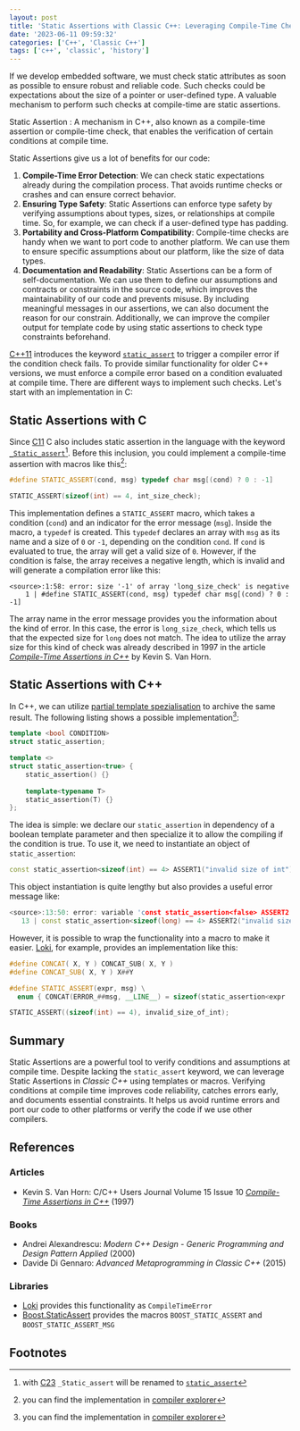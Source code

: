 ```yaml
---
layout: post
title: 'Static Assertions with Classic C++: Leveraging Compile-Time Checks'
date: '2023-06-11 09:59:32'
categories: ['C++', 'Classic C++']
tags: ['c++', 'classic', 'history']
---
```


If we develop embedded software, we must check static attributes as soon as 
possible to ensure robust and reliable code. Such checks could be expectations 
about the size of a pointer or user-defined type. A valuable mechanism to 
perform such checks at compile-time are static assertions. 

Static Assertion
: A mechanism in C++,  also known as a compile-time assertion or compile-time 
check, that enables the verification of certain conditions at compile time. 

Static Assertions give us a lot of benefits for our code: 
1. **Compile-Time Error Detection**: We can check static expectations already during
    the compilation process. That avoids runtime checks or crashes and can ensure 
    correct behavior.
2. **Ensuring Type Safety**: Static Assertions can enforce type safety by verifying 
    assumptions about types, sizes, or relationships at compile time. So, for 
    example, we can check if a user-defined type has padding. 
3. **Portability and Cross-Platform Compatibility**: Compile-time checks are handy 
    when we want to port code to another platform. We can use them to ensure 
    specific assumptions about our platform, like the size of data types.
4. **Documentation and Readability**: Static Assertions can be a form of 
    self-documentation. We can use them to define our assumptions and contracts 
    or constraints in the source code, which improves the maintainability of 
    our code and prevents misuse. By including meaningful messages in our 
    assertions, we can also document the reason for our constrain. Additionally, 
    we can improve the compiler output for template code by using static 
    assertions to check type constraints beforehand.

[C++11][4] introduces the keyword [`static_assert`][3] to trigger a compiler 
error if the condition check fails. To provide similar functionality for 
older C++ versions, we must enforce a compile error based on a condition 
evaluated at compile time. There are different ways to implement such checks. 
Let's start with an implementation in C:

## Static Assertions with C

Since [C11][6] C also includes static assertion in the language with the 
keyword [`_Static_assert`][7][^1]. Before this inclusion, you could implement a 
compile-time assertion with macros like this[^2]:

```cpp
#define STATIC_ASSERT(cond, msg) typedef char msg[(cond) ? 0 : -1]

STATIC_ASSERT(sizeof(int) == 4, int_size_check);
```

This implementation defines a `STATIC_ASSERT` macro, which takes a condition (`cond`) 
and an indicator for the error message (`msg`). Inside the macro, a `typedef` is 
created. This `typedef` declares an array with `msg` as its name and a size
of `0` or `-1`, depending on the condition `cond`. If `cond` is evaluated to 
true, the array will get a valid size of `0`. However, if the condition is false, 
the array receives a negative length, which is invalid and will generate a 
compilation error like this:

```
<source>:1:58: error: size '-1' of array 'long_size_check' is negative
    1 | #define STATIC_ASSERT(cond, msg) typedef char msg[(cond) ? 0 : -1]
```

The array name in the error message provides you the information about the 
kind of error. In this case, the error is `long_size_check`, which tells us 
that the expected size for `long` does not match. The idea to utilize the array 
size for this kind of check was already described in 1997 in the article 
[*Compile-Time Assertions in C++*][5] by Kevin S. Van Horn.  

## Static Assertions with C++

In C++, we can utilize [partial template spezialisation][9] to archive the same 
result. The following listing shows a possible implementation[^3]:

```cpp
template <bool CONDITION>
struct static_assertion;

template <>
struct static_assertion<true> {
    static_assertion() {}
    
    template<typename T>
    static_assertion(T) {}
};
```

The idea is simple: we declare our `static_assertion` in dependency of a 
boolean template parameter and then specialize it to allow the compiling if the 
condition is true. To use it, we need to instantiate an object of `static_assertion`:

```cpp
const static_assertion<sizeof(int) == 4> ASSERT1("invalid size of int");
```

This object instantiation is quite lengthy but also provides a useful error 
message like:

```cpp
<source>:13:50: error: variable 'const static_assertion<false> ASSERT2' has initializer but incomplete type
   13 | const static_assertion<sizeof(long) == 4> ASSERT2("invalid size of long");
```

However, it is possible to wrap the functionality into a macro to make it easier. 
[Loki][10], for example, provides an implementation like this:

```cpp
#define CONCAT( X, Y ) CONCAT_SUB( X, Y )
#define CONCAT_SUB( X, Y ) X##Y

#define STATIC_ASSERT(expr, msg) \
  enum { CONCAT(ERROR_##msg, __LINE__) = sizeof(static_assertion<expr != 0 >) }

STATIC_ASSERT((sizeof(int) == 4), invalid_size_of_int);
```

## Summary

Static Assertions are a powerful tool to verify conditions and assumptions at 
compile time. Despite lacking the `static_assert` keyword, we can leverage 
Static Assertions in *Classic C++* using templates or macros. Verifying conditions 
at compile time improves code reliability, catches errors early, and documents 
essential constraints. It helps us avoid runtime errors and port our code to 
other platforms or verify the code if we use other compilers.

## References

### Articles

* Kevin S. Van Horn: C/C++ Users Journal Volume 15 Issue 10 [*Compile-Time Assertions in C++*][5] (1997)

### Books

* Andrei Alexandrescu: *Modern C++ Design - Generic Programming and Design Pattern Applied* (2000)
* Davide Di Gennaro: *Advanced Metaprogramming in Classic C++* (2015)

### Libraries

* [Loki][10] provides this functionality as `CompileTimeError`
* [Boost.StaticAssert][11] provides the macros `BOOST_STATIC_ASSERT` and `BOOST_STATIC_ASSERT_MSG`

## Footnotes

[^1]: with [C23][8] `_Static_assert` will be renamed to [`static_assert`](https://en.cppreference.com/w/c/language/_Static_assert)
[^2]: you can find the implementation in [compiler explorer](https://godbolt.org/z/vancxEzbr)
[^3]: you can find the implementation in [compiler explorer](https://godbolt.org/z/s3nj14sre)

[1]: https://en.wikipedia.org/wiki/C%2B%2B03
[2]: https://gcc.gnu.org/gcc-4.8/
[3]: https://en.cppreference.com/w/cpp/language/static_assert
[4]: https://en.wikipedia.org/wiki/C%2B%2B11
[5]: https://web.archive.org/web/20000816131057/http://www.xmission.com/~ksvhsoft/ctassert/ctassert.html
[6]: https://en.wikipedia.org/wiki/C11_(C_standard_revision)
[7]: https://en.cppreference.com/w/c/language/_Static_assert
[8]: https://en.wikipedia.org/wiki/C23_(C_standard_revision)
[9]: https://en.cppreference.com/w/cpp/language/partial_specialization
[10]: https://loki-lib.sourceforge.net/
[11]: https://www.boost.org/doc/libs/1_82_0/doc/html/boost_staticassert.html
